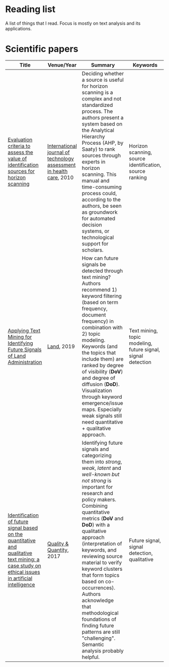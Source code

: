 # Reading list

A list of things that I read. Focus is mostly on text analysis and its applications.

# Scientific papers

| Title | Venue/Year | Summary | Keywords |
| ----- | ---------- | ------- | -------- |
| [Evaluation criteria to assess the value of identification sources for horizon scanning](http://pure-oai.bham.ac.uk/ws/files/17448534/SmithCookPackerS026646231000036Xa.pdf) | [International journal of technology assessment in health care](https://www.cambridge.org/core/journals/international-journal-of-technology-assessment-in-health-care), 2010 | Deciding whether a source is useful for horizon scanning is a complex and not standardized process. The authors present a system based on the Analytical Hierarchy Process (AHP, by Saaty) to rank sources through experts in horizon scanning. This manual and time-consuming process could, according to the authors, be seen as groundwork for automated decision systems, or technological support for scholars. | Horizon scanning, source identification, source ranking |
| [Applying Text Mining for Identifying Future Signals of Land Administration](https://www.mdpi.com/2073-445X/8/12/181) | [Land](https://www.mdpi.com/journal/land), 2019 | How can future signals be detected through text mining? Authors recommend 1) keyword filtering (based on term frequency, document frequency) in combination with 2) topic modeling. Keywords (and the topics that include them) are ranked by degree of visibility (**DoV**) and degree of diffusion (**DoD**). Visualization through keyword emergence/issue maps. Especially weak signals still need quantitative + qualitative approach. | Text mining, topic modeling, future signal, signal detection |
| [Identification of future signal based on the quantitative and qualitative text mining: a case study on ethical issues in artificial intelligence](https://link.springer.com/article/10.1007/s11135-017-0582-8) | [Quality & Quantity](https://www.springer.com/journal/11135), 2017 | Identifying future signals and categorizing them into *strong*, *weak*, *latent* and *well-known but not strong* is important for research and policy makers. Combining quantitative metrics (**DoV** and **DoD**) with a qualitative approach (interpretation of keywords, and reviewing source material to verify keyword clusters that form topics based on co-occurrences). Authors acknowledge that methodological foundations of finding future patterns are still "challenging". Semantic analysis probably helpful. | Future signal, signal detection, qualitative
